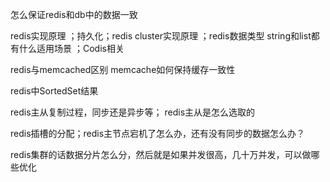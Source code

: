 怎么保证redis和db中的数据一致

redis实现原理 ；持久化；redis cluster实现原理 ；redis数据类型 string和list都有什么适用场景 ；Codis相关

redis与memcached区别 memcache如何保持缓存一致性

redis中SortedSet结果

redis主从复制过程，同步还是异步等； redis主从是怎么选取的

redis插槽的分配；redis主节点宕机了怎么办，还有没有同步的数据怎么办？

redis集群的话数据分片怎么分，然后就是如果并发很高，几十万并发，可以做哪些优化